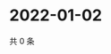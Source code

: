 # 2022-01-02

共 0 条

<!-- BEGIN WEIBO -->
<!-- 最后更新时间 Sun Jan 02 2022 17:14:13 GMT+0800 (China Standard Time) -->

<!-- END WEIBO -->
